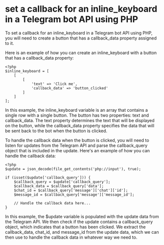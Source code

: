 # set a callback for an inline_keyboard in a Telegram bot API using PHP

To set a callback for an inline_keyboard in a Telegram bot API using PHP, you will need to create a button that has a callback_data property assigned to it.

Here is an example of how you can create an inline_keyboard with a button that has a callback_data property:

```
<?php
$inline_keyboard = [
    [
        [
            'text' => 'Click me',
            'callback_data' => 'button_clicked'
        ]
    ]
];
```

In this example, the inline_keyboard variable is an array that contains a single row with a single button. The button has two properties: text and callback_data. The text property determines the text that will be displayed on the button, while the callback_data property specifies the data that will be sent back to the bot when the button is clicked.

To handle the callback data when the button is clicked, you will need to listen for updates from the Telegram API and parse the callback_query object that is included in the update. Here's an example of how you can handle the callback data:

```
<?php
$update = json_decode(file_get_contents('php://input'), true);

if (isset($update['callback_query'])) {
    $callback_query = $update['callback_query'];
    $callback_data = $callback_query['data'];
    $chat_id = $callback_query['message']['chat']['id'];
    $message_id = $callback_query['message']['message_id'];
    
    // Handle the callback data here...
}
```
In this example, the $update variable is populated with the update data from the Telegram API. We then check if the update contains a callback_query object, which indicates that a button has been clicked. We extract the callback_data, chat_id, and message_id from the update data, which we can then use to handle the callback data in whatever way we need to.
